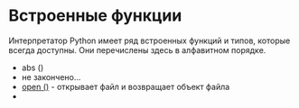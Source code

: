 # Встроенные функции

Интерпретатор Python имеет ряд встроенных функций и типов, которые всегда доступны. Они перечислены здесь в алфавитном порядке.

* abs \(\)
* не закончено...
* [open \(\)](open.md) - открывает файл и возвращает объект файла
* 
